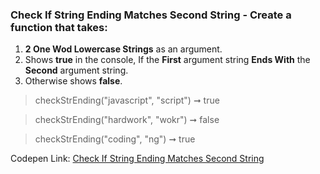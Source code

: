 ### Check If String Ending Matches Second String - Create a function that takes: 

1. **2 One Wod Lowercase Strings** as an argument. 
1. Shows **true** in the console, If the **First** argument string **Ends With** the **Second** argument string.
1. Otherwise shows **false**.

> checkStrEnding("javascript", "script") ➞ true 

> checkStrEnding("hardwork", "wokr") ➞ false

> checkStrEnding("coding", "ng") ➞ true

Codepen Link: [Check If String Ending Matches Second String](https://codepen.io/javascriptstudent/pen/BajaWKW?editors=0012)